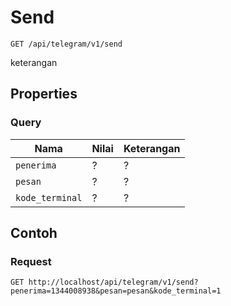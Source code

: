 # Send
```http
GET /api/telegram/v1/send
```
keterangan
## Properties
### Query
Nama  | Nilai | Keterangan
--- | --- | ---
<code>penerima</code> | ? | ?
<code>pesan</code> | ? | ?
<code>kode_terminal</code> | ? | ?

## Contoh

### Request
```http
GET http://localhost/api/telegram/v1/send?penerima=1344008938&pesan=pesan&kode_terminal=1
```
